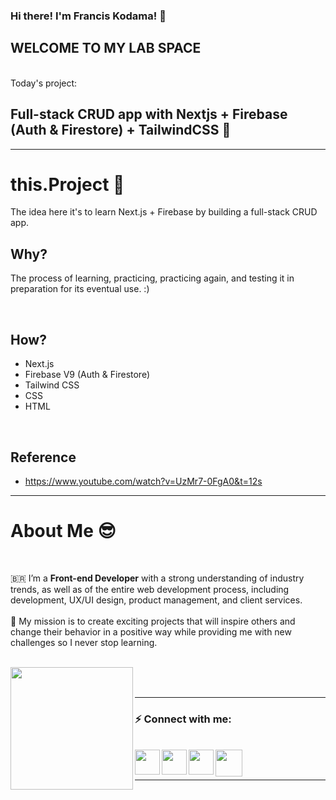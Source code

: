 ### Hi there! I'm Francis Kodama! 👋

## WELCOME TO MY LAB SPACE

</br>
Today's project:

## Full-stack CRUD app with Nextjs + Firebase (Auth & Firestore) + TailwindCSS 🧪

<hr />

# this.Project 📖

The idea here it's to learn Next.js + Firebase by building a full-stack CRUD app.

## Why?

The process of learning, practicing, practicing again, and testing it in preparation for its eventual use. :)

</br>

## How?

- Next.js
- Firebase V9 (Auth & Firestore)
- Tailwind CSS
- CSS
- HTML

</br>

## Reference

- https://www.youtube.com/watch?v=UzMr7-0FgA0&t=12s

<hr />

# About Me 😎

<br />

🇧🇷 I’m a **Front-end Developer** with a strong understanding of industry trends, as well as of the entire web development process, including development, UX/UI design, product management, and client services.
</br>
</br>
🚀 My mission is to create exciting projects that will inspire others and change their behavior in a positive way while providing me with new challenges so I never stop learning.
</br>
</br>

<a href="https://www.fkodama.com/" target="_blank">
<img align="left" width="196px" src="https://www.fkodama.com/_permanent/git/portfolio.svg"  />
</a>

</br>
</br>

<hr />

### ⚡ Connect with me:

<br />
<a href="https://www.fkodama.com/" target="_blank">
<img align="left" width="40px" src="https://www.fkodama.com/_permanent/git/website.svg"  />
</a>

<a href="https://www.linkedin.com/in/kodama/" target="_blank">
  <img align="left" width="40px" src="https://www.fkodama.com/_permanent/git/linkedin.svg"  />
</a>
<a href="https://www.instagram.com" target="_blank">
  <img align="left" width="40px" src="https://www.fkodama.com/_permanent/git/instagram.svg"  />
</a>
<a href="mailto:fk@fkodama.com">
  <img align="left" width="43px" src="https://www.fkodama.com/_permanent/git/email.svg" />
</a>

</br>
</br>

<hr />
